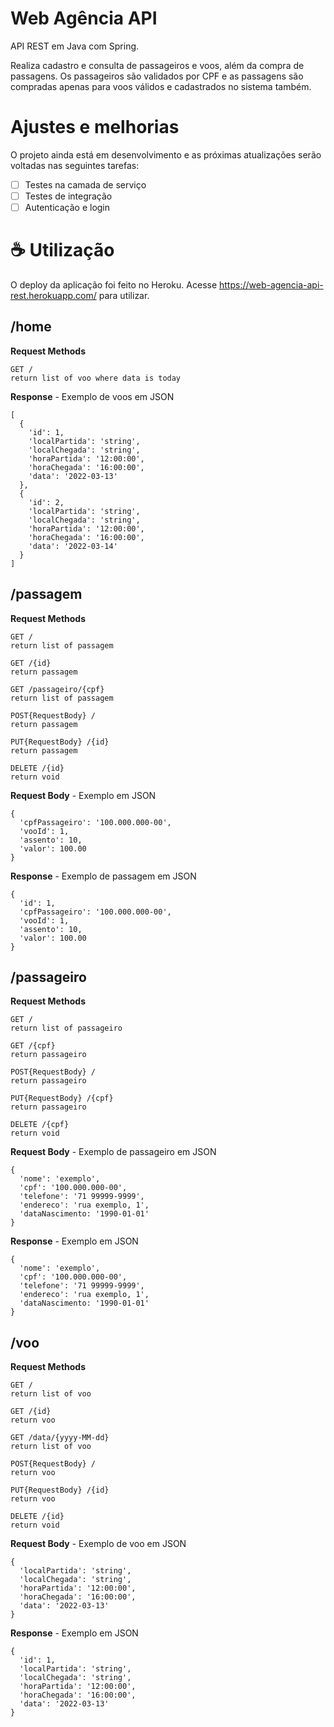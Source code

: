 # Web Agência API

API REST em Java com Spring.

Realiza cadastro e consulta de passageiros e voos, além da compra de passagens. Os passageiros são validados por CPF e as passagens são compradas apenas para voos válidos e cadastrados no sistema também.

# Ajustes e melhorias

O projeto ainda está em desenvolvimento e as próximas atualizações serão voltadas nas seguintes tarefas:

- [ ] Testes na camada de serviço
- [ ] Testes de integração
- [ ] Autenticação e login

# ☕ Utilização

O deploy da aplicação foi feito no Heroku. Acesse https://web-agencia-api-rest.herokuapp.com/ para utilizar.

## /home

**Request Methods**
```
GET /
return list of voo where data is today
```
**Response** - Exemplo de voos em JSON
```
[
  {
    'id': 1,
    'localPartida': 'string',
    'localChegada': 'string',
    'horaPartida': '12:00:00',
    'horaChegada': '16:00:00',
    'data': '2022-03-13'
  },
  {
    'id': 2,
    'localPartida': 'string',
    'localChegada': 'string',
    'horaPartida': '12:00:00',
    'horaChegada': '16:00:00',
    'data': '2022-03-14'
  }
]
```

## /passagem

**Request Methods**
```
GET /
return list of passagem

GET /{id}
return passagem

GET /passageiro/{cpf}
return list of passagem

POST{RequestBody} /
return passagem

PUT{RequestBody} /{id}
return passagem

DELETE /{id}
return void
```
**Request Body** - Exemplo em JSON
```
{
  'cpfPassageiro': '100.000.000-00',
  'vooId': 1,
  'assento': 10,
  'valor': 100.00
}
```
**Response** - Exemplo de passagem em JSON
```
{
  'id': 1,
  'cpfPassageiro': '100.000.000-00',
  'vooId': 1,
  'assento': 10,
  'valor': 100.00
}
```

## /passageiro

**Request Methods**
```
GET /
return list of passageiro

GET /{cpf}
return passageiro

POST{RequestBody} /
return passageiro

PUT{RequestBody} /{cpf}
return passageiro

DELETE /{cpf}
return void
```
**Request Body** - Exemplo de passageiro em JSON
```
{
  'nome': 'exemplo',
  'cpf': '100.000.000-00',
  'telefone': '71 99999-9999',
  'endereco': 'rua exemplo, 1',
  'dataNascimento: '1990-01-01'
}
```
**Response** - Exemplo em JSON
```
{
  'nome': 'exemplo',
  'cpf': '100.000.000-00',
  'telefone': '71 99999-9999',
  'endereco': 'rua exemplo, 1',
  'dataNascimento: '1990-01-01'
}
```

## /voo

**Request Methods**
```
GET /
return list of voo

GET /{id}
return voo

GET /data/{yyyy-MM-dd}
return list of voo

POST{RequestBody} /
return voo

PUT{RequestBody} /{id}
return voo

DELETE /{id}
return void
```
**Request Body** - Exemplo de voo em JSON
```
{
  'localPartida': 'string',
  'localChegada': 'string',
  'horaPartida': '12:00:00',
  'horaChegada': '16:00:00',
  'data': '2022-03-13'
}
```
**Response** - Exemplo em JSON
```
{
  'id': 1,
  'localPartida': 'string',
  'localChegada': 'string',
  'horaPartida': '12:00:00',
  'horaChegada': '16:00:00',
  'data': '2022-03-13'
}
```

